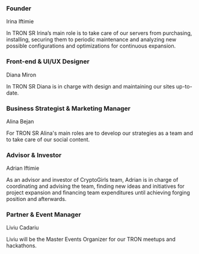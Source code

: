 ### Founder

Irina Iftimie

In TRON SR Irina’s main role is to take care of our servers from purchasing, installing, securing them to periodic maintenance and analyzing new possible configurations and optimizations for continuous expansion.


### Front-end & UI/UX Designer

Diana Miron

In TRON SR Diana is in charge with design and maintaining our sites up-to-date.



### Business Strategist & Marketing Manager

Alina Bejan

For TRON SR Alina's main roles are to develop our strategies as a team and to take care of our social content.



### Advisor & Investor

Adrian Iftimie

As an advisor and investor of CryptoGirls team, Adrian is in charge of coordinating and advising the team, finding new ideas and initiatives for project expansion and financing team expenditures until achieving forging position and afterwards.



### Partner & Event Manager

Liviu Cadariu

Liviu will be the Master Events Organizer for our TRON meetups and hackathons.
